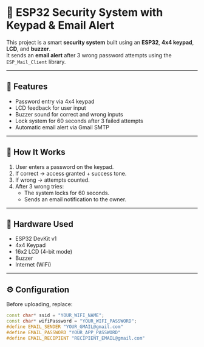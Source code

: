 # 🔐 ESP32 Security System with Keypad & Email Alert

This project is a smart **security system** built using an **ESP32**, **4x4 keypad**, **LCD**, and **buzzer**.  
It sends an **email alert** after 3 wrong password attempts using the `ESP_Mail_Client` library.

---

## 🚀 Features
- Password entry via 4x4 keypad  
- LCD feedback for user input  
- Buzzer sound for correct and wrong inputs  
- Lock system for 60 seconds after 3 failed attempts  
- Automatic email alert via Gmail SMTP  

---

## 🧠 How It Works
1. User enters a password on the keypad.  
2. If correct → access granted + success tone.  
3. If wrong → attempts counted.  
4. After 3 wrong tries:
   - The system locks for 60 seconds.  
   - Sends an email notification to the owner.  

---

## 🧰 Hardware Used
- ESP32 DevKit v1  
- 4x4 Keypad  
- 16x2 LCD (4-bit mode)  
- Buzzer  
- Internet (WiFi)  

---

## ⚙️ Configuration
Before uploading, replace:
```cpp
const char* ssid = "YOUR_WIFI_NAME";
const char* wifiPassword = "YOUR_WIFI_PASSWORD";
#define EMAIL_SENDER "YOUR_GMAIL@gmail.com"
#define EMAIL_PASSWORD "YOUR_APP_PASSWORD"
#define EMAIL_RECIPIENT "RECIPIENT_EMAIL@gmail.com"
